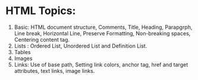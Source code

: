 # HTML Topics:
1) Basic: HTML document structure, Comments, Title, Heading, Parapgrph, Line break, Horizontal Line, Preserve Formatting, Non-breaking spaces, Centering content tag.
2) Lists : Ordered List, Unordered List and Definition List.
3) Tables
4) Images
5) Links: Use of base path, Setting link colors, anchor tag, href and target attributes, text links, image links.
